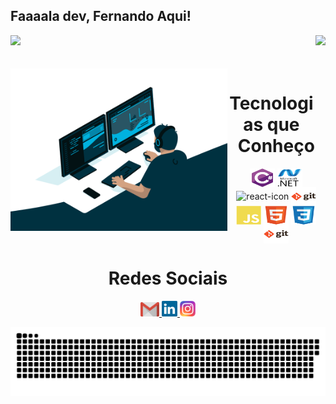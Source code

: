 ## Faaaala dev, Fernando Aqui!

<div>
  
  <img  height="170em" src="https://github-readme-stats.vercel.app/api?username=FernandoHJesus777&show_icons=true&theme=react&include_all_commits=true&count_private=true"/>
  <img align="right" height="160em" src="https://github-readme-stats.vercel.app/api/top-langs/?username=FernandoHJesus777&layout=compact&langs_count=16&theme=react"/>
</div>
<br>
<div  align="center"> 
  <div style="display: inline_block"><br>
    <img align="left" height="260" alt="coding-time" src="code.gif">
    <h1 align="center">Tecnologias que Conheço</h1>
    <img align="center" height="30" width="40" alt="c-icon" src="https://raw.githubusercontent.com/devicons/devicon/master/icons/csharp/csharp-original.svg">
    <img align="center" height="30" width="40" alt="react-icon" src="https://raw.githubusercontent.com/devicons/devicon/master/icons/dot-net/dot-net-original-wordmark.svg">
    <img align="center" height="20" width="30" alt="react-icon" src="https://github.com/AdrienTorris/awesome-blazor/blob/master/Images/logo-blazor.png">
    <img align="center" height="30" width="40" alt="c-icon" src="https://raw.githubusercontent.com/devicons/devicon/master/icons/git/git-original-wordmark.svg">
    <img align="center" height="30" width="40" alt="js-icon"  src="https://raw.githubusercontent.com/devicons/devicon/master/icons/javascript/javascript-plain.svg">
    <img align="center" height="30" width="40" alt="html-icon" src="https://raw.githubusercontent.com/devicons/devicon/master/icons/html5/html5-original.svg">
    <img align="center" height="30" width="40" alt="css-icon" src="https://raw.githubusercontent.com/devicons/devicon/master/icons/css3/css3-original.svg">    
    <img align="center" height="30" width="40" alt="c-icon" src="https://raw.githubusercontent.com/devicons/devicon/master/icons/git/git-original-wordmark.svg">
   </div>
    
  
  <h1 align="center">Redes Sociais</h1>
    <a href = "mailto: fernandohjesus777@gmail.com">
      <img width="30" src="gmail.svg">
    </a>
    <a href = "https://www.linkedin.com/in/luigi-gottardello-fonseca-44651a205/](https://www.linkedin.com/in/fernando-henrique-de-jesus-977703125/">
      <img width="25" src="linkedin.svg">
    </a>
    <a href = "https://www.instagram.com/fernandoh_777/">
      <img width="25" src="instagram.png">
    </a>
</div>
  
![Snake animation](https://github.com/FernandoHJesus777/FernandoHJesus777/blob/output/github-contribution-grid-snake.svg)
